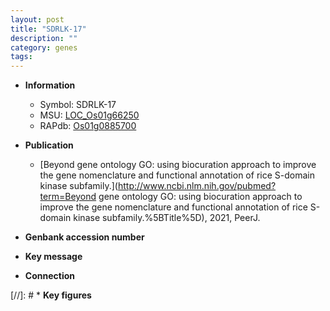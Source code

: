 ```yaml
---
layout: post
title: "SDRLK-17"
description: ""
category: genes
tags: 
---
```


* **Information**  
    + Symbol: SDRLK-17  
    + MSU: [LOC_Os01g66250](http://rice.uga.edu/cgi-bin/ORF_infopage.cgi?orf=LOC_Os01g66250)  
    + RAPdb: [Os01g0885700](http://rapdb.dna.affrc.go.jp/viewer/gbrowse_details/irgsp1?name=Os01g0885700)  

* **Publication**  
    + [Beyond gene ontology GO: using biocuration approach to improve the gene nomenclature and functional annotation of rice S-domain kinase subfamily.](http://www.ncbi.nlm.nih.gov/pubmed?term=Beyond gene ontology GO: using biocuration approach to improve the gene nomenclature and functional annotation of rice S-domain kinase subfamily.%5BTitle%5D), 2021, PeerJ.

* **Genbank accession number**  

* **Key message**  

* **Connection**  

[//]: # * **Key figures**  


